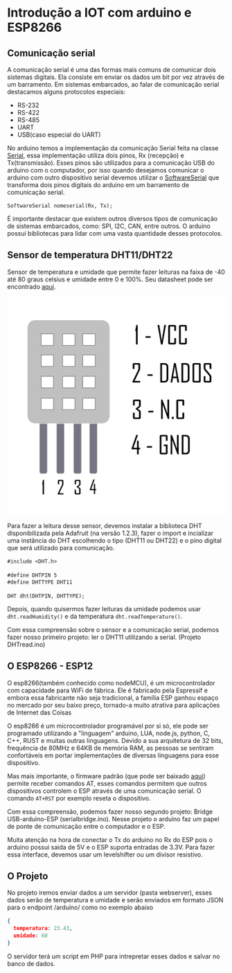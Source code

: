 # Introdução a IOT com arduino e ESP8266

## Comunicação serial

A comunicação serial é uma das formas mais comuns de comunicar dois sistemas digitais. Ela consiste em enviar os dados um bit por vez através de um barramento.
Em sistemas embarcados, ao falar de comunicação serial destacamos alguns protocolos especiais:

- RS-232
- RS-422
- RS-485
- UART
- USB(caso especial do UART)

No arduino temos a implementação da comunicação Serial feita na classe [Serial](https://www.arduino.cc/reference/en/language/functions/communication/serial/), essa implementação utiliza dois pinos, Rx (recepção) e Tx(transmissão). 
Esses pinos são utilizados para a comunicação USB do arduino com o computador, por isso quando desejamos comunicar o arduino com outro dispositivo serial devemos utilizar o [SoftwareSerial](https://www.arduino.cc/en/Reference/SoftwareSerial) que transforma dois pinos digitais do arduino em um barramento de comunicação serial.

```arduino
SoftwareSerial nomeserial(Rx, Tx);
```


É importante destacar que existem outros diversos tipos de comunicação de sistemas embarcados, como: SPI, I2C, CAN, entre outros. O arduino possui bibliotecas para lidar com uma vasta quantidade desses protocolos.

## Sensor de temperatura DHT11/DHT22

Sensor de temperatura e umidade que permite fazer leituras na faixa de -40 até 80 graus celsius e umidade entre 0 e 100%. Seu datasheet pode ser encontrado [aqui](https://www.filipeflop.com/produto/sensor-de-umidade-e-temperatura-am2302-dht22/). 

![pinagem do dht22](Pinagem_DHT22.png)

Para fazer a leitura desse sensor, devemos instalar a biblioteca DHT disponibilizada pela Adafruit (na versão 1.2.3), fazer o import e incializar uma instância do DHT escolhendo o tipo (DHT11 ou DHT22) e o pino digital que será utilizado para comunicação.

``` arduino
#include <DHT.h>

#define DHTPIN 5
#define DHTTYPE DHT11

DHT dht(DHTPIN, DHTTYPE);
```

Depois, quando quisermos fazer leituras da umidade podemos usar `dht.readHumidity()` e da temperatura `dht.readTemperature()`.

Com essa compreensão sobre o sensor e a comunicação serial, podemos fazer nosso primeiro projeto: ler o DHT11 utilizando a serial. (Projeto DHTread.ino)


## O ESP8266 - ESP12

O esp8266(também conhecido como nodeMCU), é um microcontrolador com capacidade para WiFi de fábrica. Ele é fabricado pela Espressif e embora essa fabricante não seja tradicional, a família ESP ganhou espaço no mercado por seu baixo preço, tornado-a muito atrativa para aplicações de Internet das Coisas

O esp8266 é um microcontrolador programável por si só, ele pode ser programado utilizando a "linguagem" arduino, LUA, node.js, python, C, C++, RUST e muitas outras linguagens. Devido a sua arquitetura de 32 bits, frequência de 80MHz e 64KB de memória RAM, as pessoas se sentiram confortáveis em portar implementações de diversas linguagens para esse dispositivo.

Mas mais importante, o firmware padrão (que pode ser baixado [aqui](http://learn.acrobotic.com/tutorials/post/esp8266-getting-started#step-2-lnk)) permite receber comandos AT, esses comandos permitem que outros dispositivos controlem o ESP através de uma comunicação serial. O comando `AT+RST` por exemplo reseta o dispositivo.

Com essa compreensão, podemos fazer nosso segundo projeto: Bridge USB-arduino-ESP (serialbridge.ino). Nesse projeto o arduino faz um papel de ponte de comunicação entre o computador e o ESP.

Muita atenção na hora de conectar o Tx do arduino no Rx do ESP pois o arduino possui saida de 5V e o ESP suporta entradas de 3.3V. Para fazer essa interface, devemos usar um levelshifter ou um divisor resistivo.

## O Projeto

No projeto iremos enviar dados a um servidor (pasta webserver), esses dados serão de temperatura e umidade e serão enviados em formato JSON para o endpoint /arduino/ como no exemplo abaixo
```json
{
  temperatura: 23.43,
  umidade: 60
}
```

O servidor terá um script em PHP para intrepretar esses dados e salvar no banco de dados.



